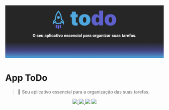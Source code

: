 <h1 align="center">
    <img alt="An inspired RocketSeat project" title="App ToDo" src="./assets/ReadMe/Banner_PtBr.png" />
</h1>

# App ToDo
> 📝 Seu aplicativo essencial para a organização das suas tarefas.


<p align="center">
  <a href="https://github.com/SDamasceno-Dev/todolist/blob/main/LICENSE.MD">
    <img src="https://img.shields.io/static/v1?label=License&message=MIT&color=4EA8DE&style=plastic">
  </a>
  <a href="https://blog.expo.dev/expo-sdk-46-c2a1655f63f7">
    <img src="https://img.shields.io/static/v1?label=Expo&message=SDK46&color=5E60CE&style=plastic&logo=Expo">
  </a>
  <img src="https://img.shields.io/static/v1?label=Maintained&message=yes&color=4EA8DE&style=plastic">  
  <a href="https://reactnative.dev/docs/0.69/getting-started" target="_blank">
    <img src="https://img.shields.io/static/v1?label=React%20Native&message=0.69.6&color=5E60CE&style=plastic&logo=React">
  </a>
</p>